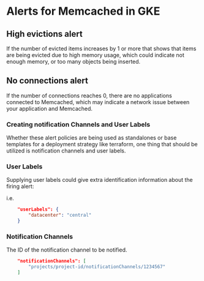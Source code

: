 
# Alerts for Memcached in GKE

## High evictions alert

If the number of evicted items increases by 1 or more that shows that items are being evicted due to high memory usage, which could indicate not enough memory, or too many objects being inserted.

## No connections alert

If the number of connections reaches 0, there are no applications connected to Memcached, which may indicate a network issue between your application and Memcached.

### Creating notification Channels and User Labels

Whether these alert policies are being used as standalones or base templates for a deployment strategy like terraform, one thing that should be utilized is notification channels and user labels.

### User Labels

Supplying user labels could give extra identification information about the firing alert:

i.e.

```json
    "userLabels": {
        "datacenter": "central"
    }
```

### Notification Channels

The ID of the notification channel to be notified.

```json
    "notificationChannels": [
        "projects/project-id/notificationChannels/1234567"
    ]
```

